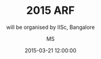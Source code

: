 ---
layout:     post
title:      "2015 ARF"
subtitle:   "will be organised by IISc, Bangalore"
date:       2015-03-21 12:00:00
author:     "MS"
header-img: "img/ARF.png"
---